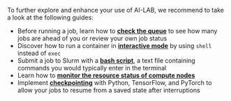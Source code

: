 To further explore and enhance your use of AI-LAB, we recommend to take a look at the following guides:

- Before running a job, learn how to [**check the queue**](../additional-guides/checking-the-queue.md) to see how many jobs are ahead of you or review your own job status
- Discover how to run a container in [**interactive mode**](../additional-guides/running-a-container-in-interactive-mode.md) by using `shell` instead of `exec`
- Submit a job to Slurm with a [**bash script**](../additional-guides/run-a-bash-script.md), a text file containing commands you would typically enter in the terminal
- Learn how to [**monitor the resource status of compute nodes**](../additional-guides/checking-the-status-of-compute-nodes.md)
- Implement [**checkpointing**](../additional-guides/checkpointing.md) with Python, TensorFlow, and PyTorch to allow your jobs to resume from a saved state after interruptions